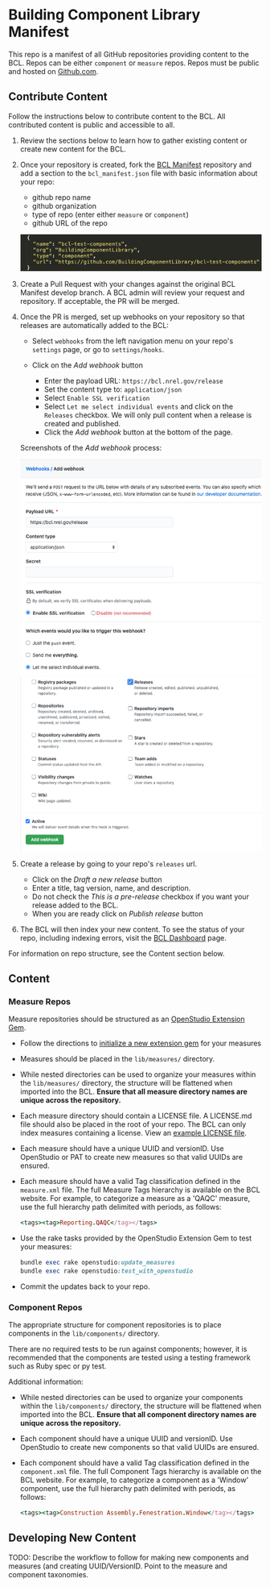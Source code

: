 # Building Component Library Manifest

This repo is a manifest of all GitHub repositories providing content to the BCL.  Repos can be either `component` or `measure` repos.  Repos must be public and hosted on [Github.com](https://github.com).

## Contribute Content

Follow the instructions below to contribute content to the BCL.  All contributed content is public and accessible to all.

1. Review the sections below to learn how to gather existing content or create new content for the BCL.

1. Once your repository is created, fork the [BCL Manifest](https://github.com/BuildingComponentLibrary/bcl-manifest) repository and add a section to the `bcl_manifest.json` file with basic information about your repo:
	- github repo name
	- github organization
	- type of repo (enter either `measure` or `component`)
	- github URL of the repo

	![example manifest](assets/manifest_example.png)

1. Create a Pull Request with your changes against the original BCL Manifest develop branch.  A BCL admin will review your request and repository.  If acceptable, the PR will be merged.

1. Once the PR is merged, set up webhooks on your repository so that releases are automatically added to the BCL:
	- Select `webhooks` from the left navigation menu on your repo's `settings` page, or go to `settings/hooks`.

	- Click on the *Add webhook* button

		- Enter the payload URL: `https://bcl.nrel.gov/release`
		- Set the content type to: `application/json`
		- Select `Enable SSL verification`
		- Select `Let me select individual events` and click on the `Releases` checkbox.  We will only pull content when a release is created and published.
		- Click the *Add webhook* button at the bottom of the page.

	Screenshots of the *Add webhook* process:

	![webhook setup part 1](assets/webhook_pt1.png)
	![webhook setup part 2](assets/webhook_pt2.png)


1.  Create a release by going to your repo's `releases` url.

	- Click on the *Draft a new release* button
	- Enter a title, tag version, name, and description.
	- Do not check the *This is a pre-release* checkbox if you want your release added to the BCL.
	- When you are ready click on *Publish release* button

1.  The BCL will then index your new content.  To see the status of your repo, including indexing errors, visit the [BCL Dashboard](https://bcl.nrel.gov/dashboard) page.

For information on repo structure, see the Content section below.


## Content

### Measure Repos

Measure repositories should be structured as an [OpenStudio Extension Gem](https://github.com/NREL/openstudio-extension-gem).

- Follow the directions to [initialize a new extension gem](https://github.com/NREL/openstudio-extension-gem#initializing-a-new-extension-gem) for your measures

- Measures should be placed in the `lib/measures/` directory.

- While nested directories can be used to organize your measures within the `lib/measures/` directory, the structure will be flattened when imported into the BCL.  **Ensure that all measure directory names are unique across the repository.**

- Each measure directory should contain a LICENSE file.  A LICENSE.md file should also be placed in the root of your repo. The BCL can only index measures containing a license. View an [example LICENSE file](https://github.com/NREL/openstudio-extension-gem/blob/develop/LICENSE.md).

- Each measure should have a unique UUID and versionID. Use OpenStudio or PAT to create new measures so that valid UUIDs are ensured.

- Each measure should have a valid Tag classification defined in the `measure.xml` file.  The full Measure Tags hierarchy is available on the BCL website. For example, to categorize a measure as a 'QAQC' measure, use the full hierarchy path delimited with periods, as follows:
	```ruby
	<tags><tag>Reporting.QAQC</tag></tags>
	```


- Use the rake tasks provided by the OpenStudio Extension Gem to test your measures:
	```ruby
	bundle exec rake openstudio:update_measures
	bundle exec rake openstudio:test_with_openstudio
	```

- Commit the updates back to your repo.

### Component Repos

The appropriate structure for component repositories is to place components in the `lib/components/` directory.

There are no required tests to be run against components; however, it is recommended that the components are tested using a testing framework such as Ruby spec or py test.

Additional information:

- While nested directories can be used to organize your components within the `lib/components/` directory, the structure will be flattened when imported into the BCL.  **Ensure that all component directory names are unique across the repository.**

- Each component should have a unique UUID and versionID. Use OpenStudio to create new components so that valid UUIDs are ensured.

- Each component should have a valid Tag classification defined in the `component.xml` file. The full Component Tags hierarchy is available on the BCL website. For example, to categorize a component as a 'Window' component, use the full hierarchy path delimited with periods, as follows:
	```ruby
	<tags><tag>Construction Assembly.Fenestration.Window</tag></tags>
	```

## Developing New Content

TODO: Describe the workflow to follow for making new components and measures (and creating UUID/VersionID.  Point to the measure and component taxonomies.
